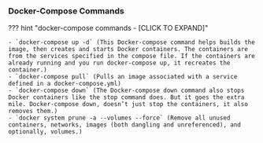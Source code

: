 ### Docker-Compose Commands

??? hint "docker-compose commands - [CLICK TO EXPAND]"

    - `docker-compose up -d` (This Docker-compose command helps builds the image, then creates and starts Docker containers. The containers are from the services specified in the compose file. If the containers are already running and you run docker-compose up, it recreates the container.)
    - `docker-compose pull` (Pulls an image associated with a service defined in a docker-compose.yml)
    - `docker-compose down` (The Docker-compose down command also stops Docker containers like the stop command does. But it goes the extra mile. Docker-compose down, doesn’t just stop the containers, it also removes them.)
    - `docker system prune -a --volumes --force` (Remove all unused containers, networks, images (both dangling and unreferenced), and optionally, volumes.)
